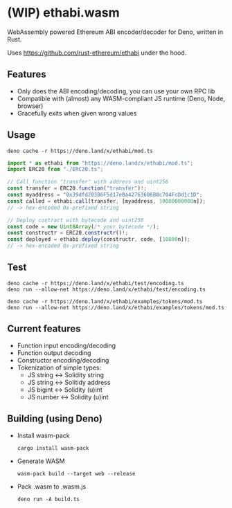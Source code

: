 # (WIP) ethabi.wasm

WebAssembly powered Ethereum ABI encoder/decoder for Deno, written in Rust.

Uses https://github.com/rust-ethereum/ethabi under the hood.

## Features

- Only does the ABI encoding/decoding, you can use your own RPC lib
- Compatible with (almost) any WASM-compliant JS runtime (Deno, Node, browser)
- Gracefully exits when given wrong values

## Usage

    deno cache -r https://deno.land/x/ethabi/mod.ts

```typescript
import * as ethabi from "https://deno.land/x/ethabi/mod.ts";
import ERC20 from "./ERC20.ts";

// Call function "transfer" with address and uint256
const transfer = ERC20.function("transfer")!;
const myaddress = "0x39dfd20386F5d17eBa42763606B8c704FcDd1c1D";
const called = ethabi.call(transfer, [myaddress, 10000000000n]);
// -> hex-encoded 0x-prefixed string

// Deploy contract with bytecode and uint256
const code = new Uint8Array(/* your bytecode */);
const constructr = ERC20.constructr()!;
const deployed = ethabi.deploy(constructr, code, [10000n]);
// -> hex-encoded 0x-prefixed string
```

## Test

    deno cache -r https://deno.land/x/ethabi/test/encoding.ts
    deno run --allow-net https://deno.land/x/ethabi/test/encoding.ts

    deno cache -r https://deno.land/x/ethabi/examples/tokens/mod.ts
    deno run --allow-net https://deno.land/x/ethabi/examples/tokens/mod.ts

## Current features

- Function input encoding/decoding
- Function output decoding
- Constructor encoding/decoding
- Tokenization of simple types:
  - JS string <-> Solidity string
  - JS string <-> Solitidy address
  - JS bigint <-> Solidity (u)int
  - JS number <-> Solidity (u)int

## Building (using Deno)

- Install wasm-pack

      cargo install wasm-pack

- Generate WASM

      wasm-pack build --target web --release

- Pack .wasm to .wasm.js

      deno run -A build.ts
